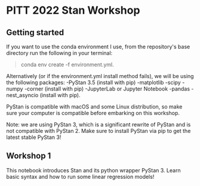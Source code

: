 # PITT 2022 Stan Workshop
## Getting started
If you want to use the conda environment I use, from the repository's base directory run the following in your terminal:
>conda env create -f environment.yml.

Alternatively (or if the environment.yml install method fails), we will be using the following packages:
-PyStan 3.5 (install with pip)
-matplotlib
-scipy
-numpy
-corner (install with pip)
-JupyterLab or Jupyter Notebook 
-pandas
-nest_asyncio (install with pip).

PyStan is compatible with macOS and some Linux distribution, so make sure your computer is compatible before embarking on this workshop.

Note: we are using PyStan 3, which is a significant rewrite of PyStan and is not compatible with PyStan 2.  Make sure to install PyStan via pip to get the latest stable PyStan 3!

## Workshop 1
This notebook introduces Stan and its python wrapper PyStan 3.  Learn basic syntax and how to run some linear regression models!